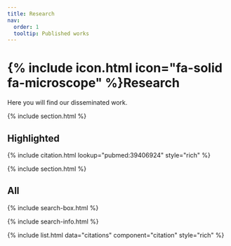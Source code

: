 ```yaml
---
title: Research
nav:
  order: 1
  tooltip: Published works
---
```


# {% include icon.html icon="fa-solid fa-microscope" %}Research

Here you will find our disseminated work.

{% include section.html %}

## Highlighted

{% include citation.html lookup="pubmed:39406924" style="rich" %}

{% include section.html %}

## All

{% include search-box.html %}

{% include search-info.html %}

{% include list.html data="citations" component="citation" style="rich" %}
